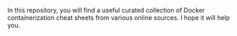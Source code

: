 In this repository, you will find a useful curated collection of Docker containerization cheat sheets from various online sources. I hope it will help you.
